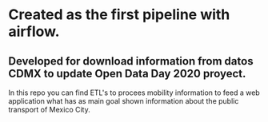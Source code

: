# Created as the first pipeline with airflow.

## Developed for download information from datos CDMX to update Open Data Day 2020 proyect.

In this repo you can find ETL's to procees mobility information to feed a web application what has as main goal shown information about the public transport of Mexico City.
